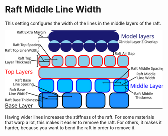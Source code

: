 Raft Middle Line Width
====
<!--if cura_version<5.0:This setting configures the width of the lines in the middle layer of the raft.-->
<!--if cura_version>=5.0-->This setting configures the width of the lines in the middle layers of the raft.<!--endif-->

![Dimensions related to the raft](images/raft_dimensions.svg)

Having wider lines increases the stiffness of the raft. For some materials that warp a lot, this makes it easier to remove the raft. For others, it makes it harder, because you want to bend the raft in order to remove it.